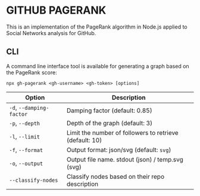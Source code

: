 # GITHUB PAGERANK

This is an implementation of the PageRank algorithm in Node.js applied to Social Networks analysis for GitHub. 

## CLI

A command line interface tool is available for generating a graph based on the PageRank score:

```
npx gh-pagerank <gh-username> <gh-token> [options]
```

| Option | Description |
| --- | --- |
| `-d`, `--damping-factor` | Damping factor (default: 0.85) |
| `-p`, `--depth` | Depth of the graph (default: 3) |
| `-l`, `--limit` | Limit the number of followers to retrieve (default: 10) |
| `-f`, `--format` | Output format: json/svg (default: `svg`) |
| `-o`, `--output` | Output file name. stdout (json) / temp.svg (svg) |
| `--classify-nodes`| Classify nodes based on their repo description  |